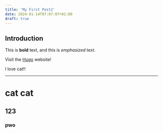 ```yaml
---
title: 'My First Post2'
date: 2024-01-14T07:07:07+01:00
draft: true
---
```


## Introduction

This is **bold** text, and this is *emphasized* text.

Visit the [Hugo](https://gohugo.io) website!

I love cat!!

---

# cat cat

## 123

### pwo